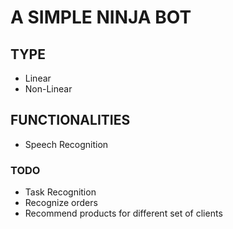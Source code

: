 # A SIMPLE NINJA BOT
##  TYPE
- Linear
- Non-Linear
## FUNCTIONALITIES
- Speech Recognition
### TODO
- Task Recognition
- Recognize orders 
- Recommend products for different set of clients


